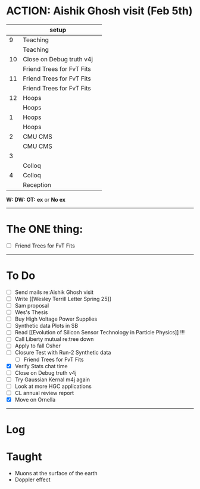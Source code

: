 # ACTION:  Aishik Ghosh visit (Feb 5th)

|     | setup                     |     |
| --- | ------------------------- | --- |
| 9   | Teaching                  |     |
|     | Teaching                  |     |
| 10  | Close on Debug truth v4j  |     |
|     | Friend Trees for FvT Fits |     |
| 11  | Friend Trees for FvT Fits |     |
|     | Friend Trees for FvT Fits |     |
| 12  | Hoops                     |     |
|     | Hoops                     |     |
| 1   | Hoops                     |     |
|     | Hoops                     |     |
| 2   | CMU CMS                   |     |
|     | CMU CMS                   |     |
| 3   |                           |     |
|     | Colloq                    |     |
| 4   | Colloq                    |     |
|     | Reception                 |     |

**W:**
**DW:**
**OT:**
**ex** or **No ex**

---
# The ONE thing: 
- [ ] Friend Trees for FvT Fits

---
# To Do

- [ ]  Send mails re:Aishik Ghosh visit
- [ ] Write [[Wesley Terrill Letter Spring 25]]
- [ ] Sam proposal
- [ ] Wes's Thesis
- [ ] Buy High Voltage Power Supplies
- [ ]  Synthetic data Plots in SB 
- [ ] Read [[Evolution of Silicon Sensor Technology in Particle Physics]] !!!
- [ ] Call Liberty mutual re:tree down
- [ ]  Apply to fall Osher
- [ ] Closure Test with Run-2 Synthetic data
	- [ ]  Friend Trees for FvT Fits
- [x] Verify Stats chat time
- [ ] Close on Debug truth v4j
- [ ] Try Gaussian Kernal m4j again
- [ ] Look at more HGC applications
- [ ] CL annual review report
- [x] Move on Ornella
---

# Log


# Taught 
- Muons at the surface of the earth
- Doppler effect